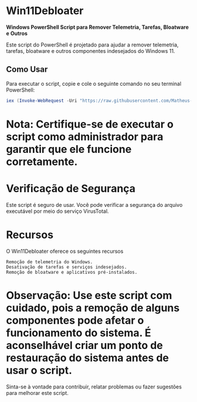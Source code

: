# Win11Debloater
**Windows PowerShell Script para Remover Telemetria, Tarefas, Bloatware e Outros**

Este script do PowerShell é projetado para ajudar a remover telemetria, tarefas, bloatware e outros componentes indesejados do Windows 11.

## Como Usar
Para executar o script, copie e cole o seguinte comando no seu terminal PowerShell:

```powershell
iex (Invoke-WebRequest -Uri "https://raw.githubusercontent.com/Matheus-TestUser1/Win11Debloater/main/win11debloater.ps1").Content
```
 # Nota: Certifique-se de executar o script como administrador para garantir que ele funcione corretamente.
 
 # Verificação de Segurança

Este script é seguro de usar. Você pode verificar a segurança do arquivo executável por meio do serviço VirusTotal.

 # Recursos

O Win11Debloater oferece os seguintes recursos

    Remoção de telemetria do Windows.
    Desativação de tarefas e serviços indesejados.
    Remoção de bloatware e aplicativos pré-instalados.
    
 # Observação: Use este script com cuidado, pois a remoção de alguns componentes pode afetar o funcionamento do sistema. É aconselhável criar um ponto de restauração do sistema antes de usar o script.

Sinta-se à vontade para contribuir, relatar problemas ou fazer sugestões para melhorar este script.
